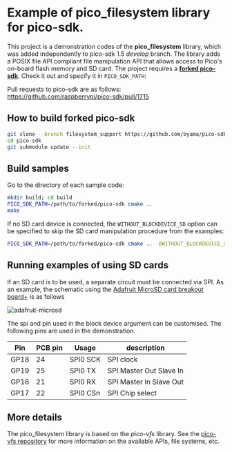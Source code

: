 # Example of pico\_filesystem library for pico-sdk.

This project is a demonstration codes of the **pico_filesystem** library, which was added independently to pico-sdk 1.5 _develop_ branch. The library adds a POSIX file API compliant file manipulation API that allows access to Pico's on-board flash memory and SD card.
The project requires a [**forked pico-sdk**](https://github.com/oyama/pico-sdk/tree/filesystem_support). Check it out and specify it in `PICO_SDK_PATH`:

Pull requests to pico-sdk are as follows:
https://github.com/raspberrypi/pico-sdk/pull/1715

## How to build forked pico-sdk

```bash
git clone --branch filesystem_support https://github.com/oyama/pico-sdk.git
cd pico-sdk
git submodule update --init
```

## Build samples

Go to the directory of each sample code:
```bash
mkdir build; cd build
PICO_SDK_PATH=/path/to/forked/pico-sdk cmake ..
make
```

If no SD card device is connected, the `WITHOUT_BLOCKDEVICE_SD` option can be specified to skip the SD card manipulation procedure from the examples:

```bash
PICO_SDK_PATH=/path/to/forked/pico-sdk cmake .. -DWITHOUT_BLOCKDEVICE_SD=YES
```

## Running examples of using SD cards

If an SD card is to be used, a separate circuit must be connected via SPI. As an example, the schematic using the [Adafruit MicroSD card breakout board+](https://www.adafruit.com/product/254) is as follows

![adafruit-microsd](https://github.com/oyama/pico-vfs/assets/27072/b96e8493-4f3f-4d44-964d-8ada61745dff)

The spi and pin used in the block device argument can be customised. The following pins are used in the demonstration.

| Pin  | PCB pin | Usage    | description             |
|------|---------|----------|-------------------------|
| GP18 | 24      | SPI0 SCK | SPI clock               |
| GP19 | 25      | SPI0 TX  | SPI Master Out Slave In |
| GP16 | 21      | SPI0 RX  | SPI Master In Slave Out |
| GP17 | 22      | SPI0 CSn | SPI Chip select         |


## More details

The pico\_filesystem library is based on the _pico-vfs_ library. See the [pico-vfs repository](https://github.com/oyama/pico-vfs) for more information on the available APIs, file systems, etc.
